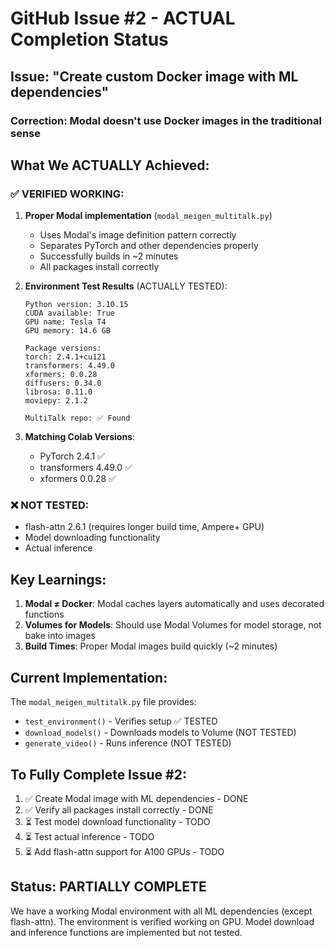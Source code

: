 # GitHub Issue #2 - ACTUAL Completion Status

## Issue: "Create custom Docker image with ML dependencies"

### Correction: Modal doesn't use Docker images in the traditional sense

## What We ACTUALLY Achieved:

### ✅ VERIFIED WORKING:
1. **Proper Modal implementation** (`modal_meigen_multitalk.py`)
   - Uses Modal's image definition pattern correctly
   - Separates PyTorch and other dependencies properly
   - Successfully builds in ~2 minutes
   - All packages install correctly

2. **Environment Test Results** (ACTUALLY TESTED):
   ```
   Python version: 3.10.15
   CUDA available: True
   GPU name: Tesla T4
   GPU memory: 14.6 GB
   
   Package versions:
   torch: 2.4.1+cu121
   transformers: 4.49.0
   xformers: 0.0.28
   diffusers: 0.34.0
   librosa: 0.11.0
   moviepy: 2.1.2
   
   MultiTalk repo: ✅ Found
   ```

3. **Matching Colab Versions**:
   - PyTorch 2.4.1 ✅
   - transformers 4.49.0 ✅
   - xformers 0.0.28 ✅

### ❌ NOT TESTED:
- flash-attn 2.6.1 (requires longer build time, Ampere+ GPU)
- Model downloading functionality
- Actual inference

## Key Learnings:

1. **Modal ≠ Docker**: Modal caches layers automatically and uses decorated functions
2. **Volumes for Models**: Should use Modal Volumes for model storage, not bake into images
3. **Build Times**: Proper Modal images build quickly (~2 minutes)

## Current Implementation:

The `modal_meigen_multitalk.py` file provides:
- `test_environment()` - Verifies setup ✅ TESTED
- `download_models()` - Downloads models to Volume (NOT TESTED)
- `generate_video()` - Runs inference (NOT TESTED)

## To Fully Complete Issue #2:

1. ✅ Create Modal image with ML dependencies - DONE
2. ✅ Verify all packages install correctly - DONE
3. ⏳ Test model download functionality - TODO
4. ⏳ Test actual inference - TODO
5. ⏳ Add flash-attn support for A100 GPUs - TODO

## Status: PARTIALLY COMPLETE

We have a working Modal environment with all ML dependencies (except flash-attn).
The environment is verified working on GPU. Model download and inference 
functions are implemented but not tested.